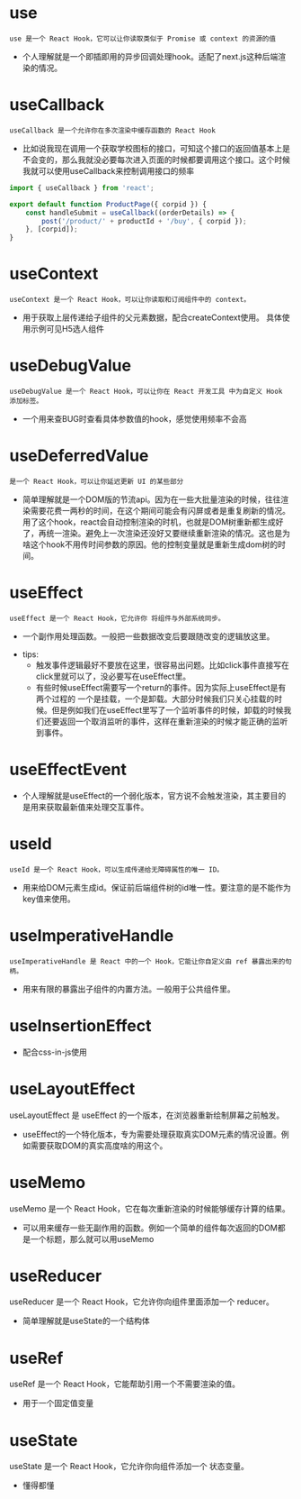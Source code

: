 # use

    use 是一个 React Hook，它可以让你读取类似于 Promise 或 context 的资源的值

* 个人理解就是一个即插即用的异步回调处理hook。适配了next.js这种后端渲染的情况。
# useCallback

    useCallback 是一个允许你在多次渲染中缓存函数的 React Hook

* 比如说我现在调用一个获取学校图标的接口，可知这个接口的返回值基本上是不会变的，那么我就没必要每次进入页面的时候都要调用这个接口。这个时候我就可以使用useCallback来控制调用接口的频率

```jsx
import { useCallback } from 'react';

export default function ProductPage({ corpid }) {
    const handleSubmit = useCallback((orderDetails) => {
        post('/product/' + productId + '/buy', { corpid });
    }, [corpid]);
}
```
# useContext
    useContext 是一个 React Hook，可以让你读取和订阅组件中的 context。
- 用于获取上层传递给子组件的父元素数据，配合createContext使用。
具体使用示例可见H5选人组件
# useDebugValue
    useDebugValue 是一个 React Hook，可以让你在 React 开发工具 中为自定义 Hook 添加标签。
- 一个用来查BUG时查看具体参数值的hook，感觉使用频率不会高

# useDeferredValue

    是一个 React Hook，可以让你延迟更新 UI 的某些部分

* 简单理解就是一个DOM版的节流api。因为在一些大批量渲染的时候，往往渲染需要花费一两秒的时间，在这个期间可能会有闪屏或者是重复刷新的情况。用了这个hook，react会自动控制渲染的时机，也就是DOM树重新都生成好了，再统一渲染。避免上一次渲染还没好又要继续重新渲染的情况。这也是为啥这个hook不用传时间参数的原因。他的控制变量就是重新生成dom树的时间。
# useEffect
    useEffect 是一个 React Hook，它允许你 将组件与外部系统同步。
- 一个副作用处理函数。一般把一些数据改变后要跟随改变的逻辑放这里。
+ tips:
    - 触发事件逻辑最好不要放在这里，很容易出问题。比如click事件直接写在click里就可以了，没必要写在useEffect里。
    - 有些时候useEffect需要写一个return的事件。因为实际上useEffect是有两个过程的 一个是挂载，一个是卸载。大部分时候我们只关心挂载的时候。但是例如我们在useEffect里写了一个监听事件的时候，卸载的时候我们还要返回一个取消监听的事件，这样在重新渲染的时候才能正确的监听到事件。
# useEffectEvent
- 个人理解就是useEffect的一个弱化版本，官方说不会触发渲染，其主要目的是用来获取最新值来处理交互事件。
# useId
    useId 是一个 React Hook，可以生成传递给无障碍属性的唯一 ID。
- 用来给DOM元素生成id。保证前后端组件树的id唯一性。要注意的是不能作为key值来使用。
# useImperativeHandle
    useImperativeHandle 是 React 中的一个 Hook，它能让你自定义由 ref 暴露出来的句柄。
- 用来有限的暴露出子组件的内置方法。一般用于公共组件里。
# useInsertionEffect
-  配合css-in-js使用
# useLayoutEffect
useLayoutEffect 是 useEffect 的一个版本，在浏览器重新绘制屏幕之前触发。
- useEffect的一个特化版本，专为需要处理获取真实DOM元素的情况设置。例如需要获取DOM的真实高度啥的用这个。
# useMemo
useMemo 是一个 React Hook，它在每次重新渲染的时候能够缓存计算的结果。
- 可以用来缓存一些无副作用的函数。例如一个简单的组件每次返回的DOM都是一个标题，那么就可以用useMemo
# useReducer
useReducer 是一个 React Hook，它允许你向组件里面添加一个 reducer。
- 简单理解就是useState的一个结构体
# useRef
useRef 是一个 React Hook，它能帮助引用一个不需要渲染的值。
- 用于一个固定值变量
# useState
useState 是一个 React Hook，它允许你向组件添加一个 状态变量。
- 懂得都懂 